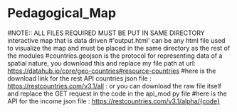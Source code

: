 # Pedagogical_Map
#NOTE:: ALL FILES REQUIRED MUST BE PUT IN SAME DIRECTORY
interactive map that is data driven
#'output.html' can be any html file used to visualize the map and must be placed in the same directory as the rest of the modules
#countries.geojson is the protocol for representing data of a spatial nature, you download this and replace my file path at url: https://datahub.io/core/geo-countries#resource-countries
#here is the download link for the rest API countries json file : https://restcountries.com/v3.1/all : or you can download the raw file itself and replace the GET request in the code in the api_mod py file
#here is the API for the income json file : https://restcountries.com/v3.1/alpha/{code}
